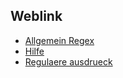 ## Weblink

* [Allgemein Regex](https://www.tutorialspoint.com/javascript_regexp/)
* [Hilfe](http://www.regexe.de/hilfe.jsp)
* [Regulaere ausdrueck](https://www.ionos.de/digitalguide/websites/webseiten-erstellen/regulaere-ausdruecke/)
